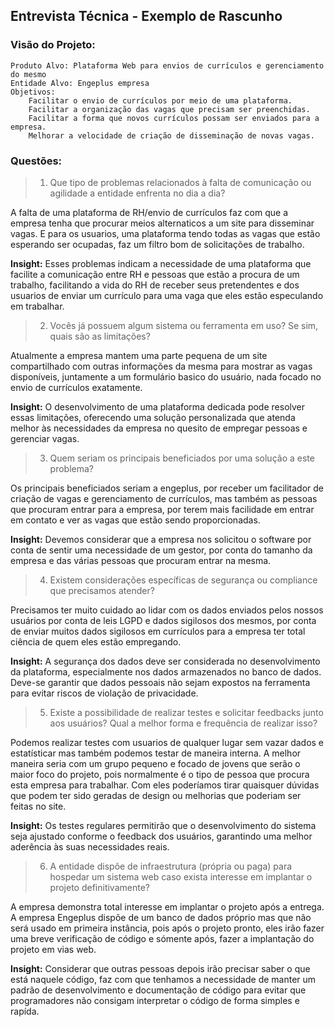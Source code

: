 ## Entrevista Técnica - Exemplo de Rascunho

### Visão do Projeto:

    Produto Alvo: Plataforma Web para envios de currículos e gerenciamento do mesmo
    Entidade Alvo: Engeplus empresa
    Objetivos:
        Facilitar o envio de currículos por meio de uma plataforma.
        Facilitar a organização das vagas que precisam ser preenchidas.
        Facilitar a forma que novos currículos possam ser enviados para a empresa.
        Melhorar a velocidade de criação de disseminação de novas vagas.

### Questões:

> 1. Que tipo de problemas relacionados à falta de comunicação ou agilidade a entidade enfrenta no dia a dia?

A falta de uma plataforma de RH/envio de currículos faz com que a empresa tenha que procurar meios alternaticos a um site para disseminar vagas. E para os usuarios, uma plataforma tendo todas as vagas que estão esperando ser ocupadas, faz um filtro bom de solicitações de trabalho.

**Insight:**
Esses problemas indicam a necessidade de uma plataforma que facilite a comunicação entre RH e pessoas que estão a procura de um trabalho, facilitando a vida do RH de receber seus pretendentes e dos usuarios de enviar um currículo para uma vaga que eles estão especulando em trabalhar. 

> 2. Vocês já possuem algum sistema ou ferramenta em uso? Se sim, quais são as limitações?

Atualmente a empresa mantem uma parte pequena de um site compartilhado com outras informações da mesma para mostrar as vagas disponíveis, juntamente a um formulário basico do usuário, nada focado no envio de currículos exatamente. 

**Insight:**
O desenvolvimento de uma plataforma dedicada pode resolver essas limitações, oferecendo uma solução personalizada que atenda melhor às necessidades da empresa no quesito de empregar pessoas e gerenciar vagas.

> 3. Quem seriam os principais beneficiados por uma solução a este problema?

Os principais beneficiados seriam a engeplus, por receber um facilitador de criação de vagas e gerenciamento de currículos, mas também as pessoas que procuram entrar para a empresa, por terem mais facilidade em entrar em contato e ver as vagas que estão sendo proporcionadas.

**Insight:**
Devemos considerar que a empresa nos solicitou o software por conta de sentir uma necessidade de um gestor, por conta do tamanho da empresa e das várias pessoas que procuram entrar na mesma.

> 4. Existem considerações específicas de segurança ou compliance que precisamos atender?

Precisamos ter muito cuidado ao lidar com os dados enviados pelos nossos usuários por conta de leis LGPD e dados sigilosos dos mesmos, por conta de enviar muitos dados sigilosos em currículos para a empresa ter total ciência de quem eles estão empregando.

**Insight:**
A segurança dos dados deve ser considerada no desenvolvimento da plataforma, especialmente nos dados armazenados no banco de dados. Deve-se garantir que dados pessoais não sejam expostos na ferramenta para evitar riscos de violação de privacidade.

> 5. Existe a possibilidade de realizar testes e solicitar feedbacks junto aos usuários? Qual a melhor forma e frequência de realizar isso?

Podemos realizar testes com usuarios de qualquer lugar sem vazar dados e estatísticar mas também podemos testar de maneira interna.
A melhor maneira seria com um grupo pequeno e focado de jovens que serão o maior foco do projeto, pois normalmente é o tipo de pessoa que procura esta empresa para trabalhar.
Com eles poderíamos tirar quaisquer dúvidas que podem ter sido geradas de design ou melhorias que poderiam ser feitas no site.

**Insight:**
Os testes regulares permitirão que o desenvolvimento do sistema seja ajustado conforme o feedback dos usuários, garantindo uma melhor aderência às suas necessidades reais.

> 6. A entidade dispõe de infraestrutura (própria ou paga) para hospedar um sistema web caso exista interesse em implantar o projeto definitivamente?

A empresa demonstra total interesse em implantar o projeto após a entrega.
A empresa Engeplus dispõe de um banco de dados próprio mas que não será usado em primeira instância, pois após o projeto pronto, eles irão fazer uma breve verificação de código e sómente após, fazer a implantação do projeto em vias web.

**Insight:**
Considerar que outras pessoas depois irão precisar saber o que está naquele código, faz com que tenhamos a necessidade de manter um padrão de desenvolvimento e documentação de código para evitar que programadores não consigam interpretar o código de forma simples e rapída.